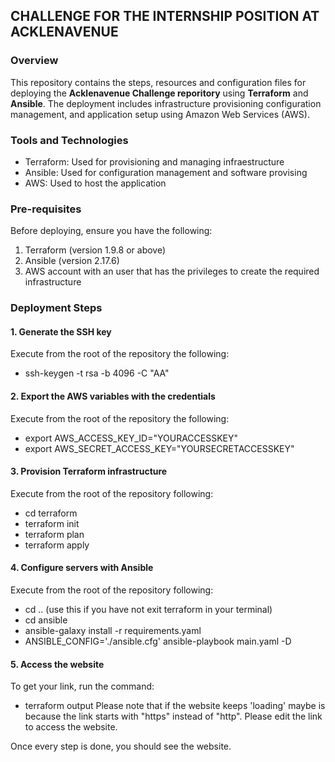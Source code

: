 ##  CHALLENGE FOR THE INTERNSHIP POSITION AT ACKLENAVENUE

### Overview
This repository contains the steps, resources and configuration files for deploying the **Acklenavenue Challenge reporitory** using **Terraform** and **Ansible**. The deployment includes infrastructure provisioning configuration management, and application setup using Amazon Web Services (AWS).

### Tools and Technologies
- Terraform: Used for provisioning and managing infraestructure
- Ansible: Used for configuration management and software provising
- AWS: Used to host the application

### Pre-requisites
Before deploying, ensure you have the following:
1. Terraform (version 1.9.8 or above)
2. Ansible (version 2.17.6)
3. AWS account with an user that has the privileges to create the required infrastructure

### Deployment Steps
#### 1. Generate the SSH key
Execute from the root of the repository the following:
- ssh-keygen -t rsa -b 4096 -C "AA"

#### 2. Export the AWS variables with the credentials
Execute from the root of the repository the following:
- export AWS_ACCESS_KEY_ID="YOURACCESSKEY"
- export AWS_SECRET_ACCESS_KEY="YOURSECRETACCESSKEY"

#### 3.  Provision Terraform infrastructure
Execute from the root of the repository following:
- cd terraform
- terraform init
- terraform plan
- terraform apply

#### 4. Configure servers with Ansible
Execute from the root of the repository following:
- cd .. (use this if you have not exit terraform in your terminal)
- cd ansible
- ansible-galaxy install -r requirements.yaml
- ANSIBLE_CONFIG='./ansible.cfg' ansible-playbook main.yaml -D

#### 5. Access the website
To get your link, run the command:
- terraform output
Please note that if the website keeps 'loading' maybe is because the link starts with "https" instead of "http". Please edit the link to access the website.

Once every step is done, you should see the website.
